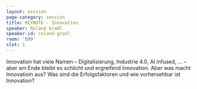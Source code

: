 ```yaml
---
layout: session
page-category: session
title: KEYNOTE - Innovation
speaker: Roland Gradl
speaker-id: roland-gradl
room: 'E09'
slot: 1
---
```


Innovation hat viele Namen – Digitalisierung, Industrie 4.0, AI infused, ... – aber am Ende bleibt es schlicht und ergreifend Innovation. Aber was macht Innovatioin aus? Was sind die Erfolgsfaktoren und wie vorhersehbar ist Innovation?